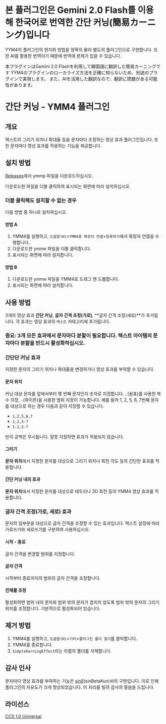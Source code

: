 # 본 플러그인은 Gemini 2.0 Flash를 이용해 한국어로 번역한 간단 커닝(簡易カーニング)입니다
YYM4의 플러그인의 현지화 방법을 정확히 몰라 별도의 플러그인으로 구현합니다.
또한 AI를 활용한 번역이기 때문에 번역에 문제가 있을 수 있습니다.

本プラグインはGemini 2.0 Flashを利用して韓国語に翻訳した簡易カーニングです
YYM4のプラグインのローカライズ方法を正確に知らないため、別途のプラグインで実現します。
また、AIを活用した翻訳なので、翻訳に問題がある可能性があります。
# 간단 커닝 - YMM4 플러그인
## 개요
텍스트의 그리기 위치나 확대율 등을 문자마다 조정하는 영상 효과 플러그인입니다.
또한 문자마다 영상 효과를 적용하는 기능을 제공합니다.
## 설치 방법
[Releases](https://github.com/tetra-te/SimpleKerningEffect/releases/latest)에서 ymmp 파일을 다운로드하십시오.

다운로드한 파일을 더블 클릭하여 표시되는 화면에 따라 설치하십시오.
### 더블 클릭해도 설치할 수 없는 경우
다음 방법 중 하나로 설치하십시오.
#### 방법 A
1. YMM4를 실행하고, `도움말(H)`>`YMM4용 확장자 연결`>`등록하기`에서 확장자 연결을 수행합니다.
2. 다운로드한 ymme 파일을 더블 클릭합니다.
3. 표시되는 화면에 따라 설치합니다.
#### 방법 B
1. 다운로드한 ymme 파일을 YMM4로 드래그 앤 드롭합니다.
2. 표시되는 화면에 따라 설치합니다.
## 사용 방법
3개의 영상 효과 **간단 커닝**, **글자 간격 조정(가로)**, **글자 간격 조정(세로)**가 추가됩니다.
각 효과는 영상 효과의 `텍스트` 카테고리에 추가됩니다.
### 중요: 3개 모든 효과에서 문자마다 분할이 필요합니다. 텍스트 아이템의 문자마다 분할을 반드시 활성화하십시오.
### 간단단 커닝 효과
지정한 문자의 그리기 위치나 확대율을 변경하거나 영상 효과를 부여할 수 있습니다.
#### 문자 위치
커닝 대상 문자를 앞에서부터 몇 번째 문자인지 숫자로 지정합니다.
`,`(쉼표)를 사용한 복수 지정, `-`(하이픈)을 사용한 범위 지정이 가능합니다.
예를 들어 1, 2, 5, 6, 7번째 문자를 대상으로 하는 경우 다음과 같이 지정할 수 있습니다.
* `1,2,5,6,7`
* `1,2,5-7`
* `1-2,5-7`

반각 공백은 무시됩니다. 잘못 지정하면 효과가 적용되지 않습니다.
#### 그리기
**문자 위치**에서 지정한 문자를 대상으로 그리기 위치나 회전 각도 등의 간단한 효과를 적용합니다.
#### 간단 커닝 내의 효과
**문자 위치**에서 지정한 문자를 대상으로 테두리나 3D 회전 등의 YMM4 영상 효과를 적용합니다.
### 글자 간격 조정(가로, 세로) 효과
문자의 일부분을 대상으로 글자 간격을 조정할 수 있는 효과입니다. 텍스트 설정에 따라 가로쓰기와 세로쓰기를 구분하여 사용하십시오.
#### 시작・종료
글자 간격을 변경할 범위를 지정합니다.
#### 글자 간격
시작부터 종료까지의 범위의 글자 간격을 조정합니다.
#### 전체를 조정
활성화하면 범위 내의 문자와 범위 밖의 문자가 겹치지 않도록 범위 밖의 문자의 그리기 위치를 조정합니다.
기본적으로 활성화되어 있습니다.
## 제거 방법
1. YMM4를 실행하고, `도움말(H)`>`기타`>`플러그인 폴더 열기`를 클릭합니다.
2. YMM4를 종료합니다.
3. `SimpleKerningEffect`라는 이름의 폴더를 삭제합니다.
## 감사 인사
문자마다 영상 효과를 부여하는 기능은 [sinβ](https://x.com/sinBetaKun)(sinBetaKun)씨의 구현입니다.
이로 인해 플러그인의 자유도가 크게 향상되었습니다.
이 자리를 빌려 감사의 말씀을 드립니다.
## 라이선스
[CC0 1.0 Universal](./LICENSE)